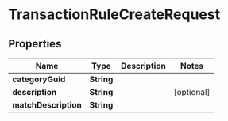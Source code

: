 

# TransactionRuleCreateRequest


## Properties

| Name | Type | Description | Notes |
|------------ | ------------- | ------------- | -------------|
|**categoryGuid** | **String** |  |  |
|**description** | **String** |  |  [optional] |
|**matchDescription** | **String** |  |  |



